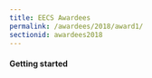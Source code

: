 ```yaml
---
title: EECS Awardees
permalink: /awardees/2018/award1/
sectionid: awardees2018
---
```


#### Getting started
